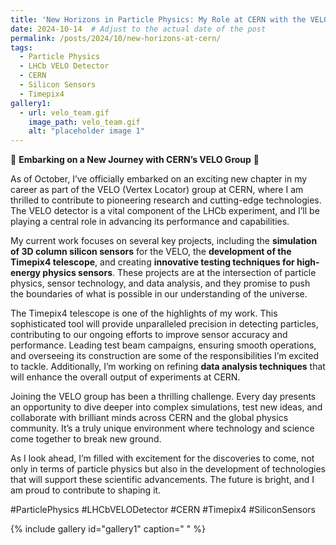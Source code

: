 ```yaml
---
title: 'New Horizons in Particle Physics: My Role at CERN with the VELO Group'
date: 2024-10-14  # Adjust to the actual date of the post
permalink: /posts/2024/10/new-horizons-at-cern/
tags:
  - Particle Physics
  - LHCb VELO Detector
  - CERN
  - Silicon Sensors
  - Timepix4
gallery1:
  - url: velo_team.gif
    image_path: velo_team.gif
    alt: "placeholder image 1"
---
```


🚀 **Embarking on a New Journey with CERN’s VELO Group** 🚀

As of October, I’ve officially embarked on an exciting new chapter in my career as part of the VELO (Vertex Locator) group at CERN, where I am thrilled to contribute to pioneering research and cutting-edge technologies. The VELO detector is a vital component of the LHCb experiment, and I’ll be playing a central role in advancing its performance and capabilities.

My current work focuses on several key projects, including the **simulation of 3D column silicon sensors** for the VELO, the **development of the Timepix4 telescope**, and creating **innovative testing techniques for high-energy physics sensors**. These projects are at the intersection of particle physics, sensor technology, and data analysis, and they promise to push the boundaries of what is possible in our understanding of the universe.

The Timepix4 telescope is one of the highlights of my work. This sophisticated tool will provide unparalleled precision in detecting particles, contributing to our ongoing efforts to improve sensor accuracy and performance. Leading test beam campaigns, ensuring smooth operations, and overseeing its construction are some of the responsibilities I’m excited to tackle. Additionally, I’m working on refining **data analysis techniques** that will enhance the overall output of experiments at CERN.

Joining the VELO group has been a thrilling challenge. Every day presents an opportunity to dive deeper into complex simulations, test new ideas, and collaborate with brilliant minds across CERN and the global physics community. It’s a truly unique environment where technology and science come together to break new ground.

As I look ahead, I’m filled with excitement for the discoveries to come, not only in terms of particle physics but also in the development of technologies that will support these scientific advancements. The future is bright, and I am proud to contribute to shaping it.

#ParticlePhysics #LHCbVELODetector #CERN #Timepix4 #SiliconSensors

{% include gallery id="gallery1" caption=" " %}

